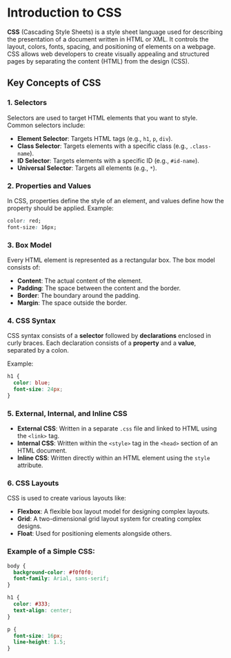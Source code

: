 # Introduction to CSS

**CSS** (Cascading Style Sheets) is a style sheet language used for describing the presentation of a document written in HTML or XML. It controls the layout, colors, fonts, spacing, and positioning of elements on a webpage. CSS allows web developers to create visually appealing and structured pages by separating the content (HTML) from the design (CSS).

## Key Concepts of CSS

### 1. **Selectors**

Selectors are used to target HTML elements that you want to style. Common selectors include:

- **Element Selector**: Targets HTML tags (e.g., `h1`, `p`, `div`).
- **Class Selector**: Targets elements with a specific class (e.g., `.class-name`).
- **ID Selector**: Targets elements with a specific ID (e.g., `#id-name`).
- **Universal Selector**: Targets all elements (e.g., `*`).

### 2. **Properties and Values**

In CSS, properties define the style of an element, and values define how the property should be applied.
Example:

```css
color: red;
font-size: 16px;
```

### 3. Box Model

Every HTML element is represented as a rectangular box. The box model consists of:

- **Content**: The actual content of the element.
- **Padding**: The space between the content and the border.
- **Border**: The boundary around the padding.
- **Margin**: The space outside the border.

### 4. CSS Syntax

CSS syntax consists of a **selector** followed by **declarations** enclosed in curly braces. Each declaration consists of a **property** and a **value**, separated by a colon.

Example:

```css
h1 {
  color: blue;
  font-size: 24px;
}
```

### 5. External, Internal, and Inline CSS

- **External CSS**: Written in a separate `.css` file and linked to HTML using the `<link>` tag.
- **Internal CSS**: Written within the `<style>` tag in the `<head>` section of an HTML document.
- **Inline CSS**: Written directly within an HTML element using the `style` attribute.

### 6. CSS Layouts

CSS is used to create various layouts like:

- **Flexbox**: A flexible box layout model for designing complex layouts.
- **Grid**: A two-dimensional grid layout system for creating complex designs.
- **Float**: Used for positioning elements alongside others.

### Example of a Simple CSS:

```css
body {
  background-color: #f0f0f0;
  font-family: Arial, sans-serif;
}

h1 {
  color: #333;
  text-align: center;
}

p {
  font-size: 16px;
  line-height: 1.5;
}
```
